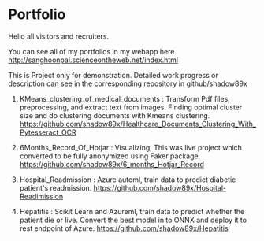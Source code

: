 # Portfolio
Hello all visitors and recruiters.

You can see all of my portfolios in my webapp here
http://sanghoonpai.scienceontheweb.net/index.html

This is Project only for demonstration.
Detailed work progress or description can see in the corresponding repository in github/shadow89x

1. KMeans_clustering_of_medical_documents : Transform Pdf files, preprocessing, and extract text from images. Finding optimal cluster size and do clustering documents with Kmeans clustering.
https://github.com/shadow89x/Healthcare_Documents_Clustering_With_Pytesseract_OCR

2. 6Months_Record_Of_Hotjar : Visualizing, This was live project which converted to be fully anonymized using Faker package.
https://github.com/shadow89x/6_months_Hotjar_Record

3. Hospital_Readmission : Azure automl, train data to predict diabetic patient's readmission.
https://github.com/shadow89x/Hospital-Readimission

4. Hepatitis : Scikit Learn and Azureml, train data to predict whether the patient die or live. Convert the best model in to ONNX and deploy it to rest endpoint of Azure.
https://github.com/shadow89x/Hepatitis                              
